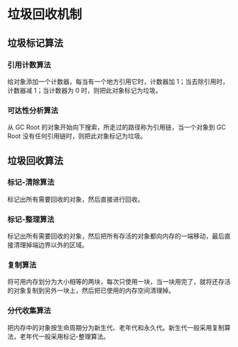 # 垃圾回收机制

## 垃圾标记算法

### 引用计数算法

给对象添加一个计数器，每当有一个地方引用它时，计数器加 1；当去除引用时，计数器减 1；当计数器为 0 时，则把此对象标记为垃圾。

### 可达性分析算法

从 GC Root 的对象开始向下搜索，所走过的路径称为引用链，当一个对象到 GC Root 没有任何引用链时，则把此对象标记为垃圾。

## 垃圾回收算法

### 标记-清除算法

标记出所有需要回收的对象，然后直接进行回收。

### 标记-整理算法

标记出所有需要回收的对象，然后把所有存活的对象都向内存的一端移动，最后直接清理掉端边界以外的区域。

### 复制算法

将可用内存划分为大小相等的两块，每次只使用一块，当一块用完了，就将还存活的对象复制到另外一块上，然后把已使用的内存空间清理掉。

### 分代收集算法

把内存中的对象按生命周期分为新生代、老年代和永久代。新生代一般采用复制算法，老年代一般采用标记-整理算法。
